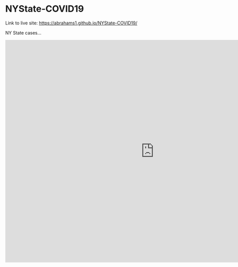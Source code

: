 # NYState-COVID19

Link to live site: https://abrahams1.github.io/NYState-COVID19/

NY State cases...

<iframe width="933" height="700" src="https://app.powerbi.com/view?r=eyJrIjoiNGNlOTBkNDQtYjM0MS00MjM2LWI0MTctYzUyMDA2MWRjZDAzIiwidCI6IjY0NGQ5ODc1LTU0ZjYtNGY1Zi1iNTYyLTJhMTQ3NTU3NzlmNyIsImMiOjF9" frameborder="0" allowFullScreen="true"></iframe>
